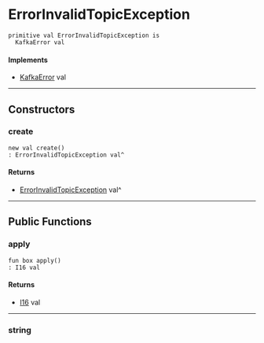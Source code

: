 # ErrorInvalidTopicException

```pony
primitive val ErrorInvalidTopicException is
  KafkaError val
```

#### Implements

* [KafkaError](pony-kafka-KafkaError) val

---

## Constructors

### create

```pony
new val create()
: ErrorInvalidTopicException val^
```

#### Returns

* [ErrorInvalidTopicException](pony-kafka-ErrorInvalidTopicException) val^

---

## Public Functions

### apply

```pony
fun box apply()
: I16 val
```

#### Returns

* [I16](builtin-I16) val

---

### string

```pony
fun box string()
: String val
```

#### Returns

* [String](builtin-String) val

---

### kafka_official

```pony
fun box kafka_official()
: Bool val
```

#### Returns

* [Bool](builtin-Bool) val

---

### eq

```pony
fun box eq(
  that: ErrorInvalidTopicException val)
: Bool val
```
#### Parameters

*   that: [ErrorInvalidTopicException](pony-kafka-ErrorInvalidTopicException) val

#### Returns

* [Bool](builtin-Bool) val

---

### ne

```pony
fun box ne(
  that: ErrorInvalidTopicException val)
: Bool val
```
#### Parameters

*   that: [ErrorInvalidTopicException](pony-kafka-ErrorInvalidTopicException) val

#### Returns

* [Bool](builtin-Bool) val

---

## Private Functions

### _retriable

```pony
fun box _retriable()
: Bool val
```

#### Returns

* [Bool](builtin-Bool) val

---

